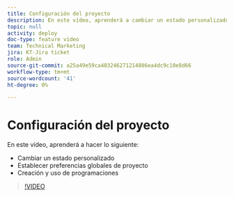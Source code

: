```yaml
---
title: Configuración del proyecto
description: En este vídeo, aprenderá a cambiar un estado personalizado, definir las preferencias globales del proyecto y crear programaciones.
topic: null
activity: deploy
doc-type: feature video
team: Technical Marketing
jira: KT-Jira ticket
role: Admin
source-git-commit: a25a49e59ca483246271214886ea4dc9c10e8d66
workflow-type: tm+mt
source-wordcount: '41'
ht-degree: 0%

---
```


# Configuración del proyecto

En este vídeo, aprenderá a hacer lo siguiente:

* Cambiar un estado personalizado
* Establecer preferencias globales de proyecto
* Creación y uso de programaciones

>[!VIDEO](https://video.tv.adobe.com/v/335065/?quality=12&learn=on)
